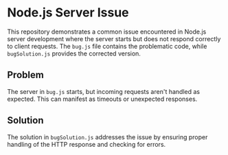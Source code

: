 # Node.js Server Issue

This repository demonstrates a common issue encountered in Node.js server development where the server starts but does not respond correctly to client requests.  The `bug.js` file contains the problematic code, while `bugSolution.js` provides the corrected version.

## Problem

The server in `bug.js` starts, but incoming requests aren't handled as expected. This can manifest as timeouts or unexpected responses.

## Solution

The solution in `bugSolution.js` addresses the issue by ensuring proper handling of the HTTP response and checking for errors.